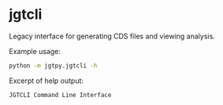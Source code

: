 # jgtcli

Legacy interface for generating CDS files and viewing analysis.

Example usage:
```bash
python -m jgtpy.jgtcli -h
```
Excerpt of help output:
```
JGTCLI Command Line Interface
```
